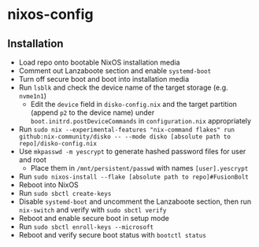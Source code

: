 # nixos-config

## Installation
 
- Load repo onto bootable NixOS installation media
- Comment out Lanzaboote section and enable `systemd-boot`
- Turn off secure boot and boot into installation media
- Run `lsblk` and check the device name of the target storage (e.g. `nvme1n1`)
  - Edit the `device` field in `disko-config.nix` and the target partition (append `p2` to the device name) under `boot.initrd.postDeviceCommands` in `configuration.nix` appropriately
- Run `sudo nix --experimental-features "nix-command flakes" run github:nix-community/disko -- --mode disko [absolute path to repo]/disko-config.nix`
- Use `mkpasswd -m yescrypt` to generate hashed password files for user and root
  - Place them in `/mnt/persistent/passwd` with names `[user].yescrypt`
- Run `sudo nixos-install --flake [absolute path to repo]#FusionBolt`
- Reboot into NixOS
- Run `sudo sbctl create-keys`
- Disable `systemd-boot` and uncomment the Lanzaboote section, then run `nix-switch` and verify with `sudo sbctl verify`
- Reboot and enable secure boot in setup mode
- Run `sudo sbctl enroll-keys --microsoft`
- Reboot and verify secure boot status with `bootctl status`
